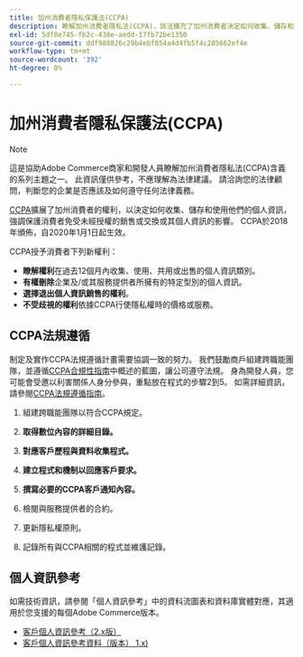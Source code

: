 ```yaml
---
title: 加州消費者隱私保護法(CCPA)
description: 瞭解加州消費者隱私法(CCPA)，該法擴充了加州消費者決定如何收集、儲存和使用其個人資訊的權利。
exl-id: 5df0e745-fb2c-438e-aedd-17fb72be1350
source-git-commit: ddf988826c29b4ebf054a4d4fb5f4c285662ef4e
workflow-type: tm+mt
source-wordcount: '392'
ht-degree: 0%

---
```


# 加州消費者隱私保護法(CCPA)

>[!NOTE]
>
>這是協助Adobe Commerce商家和開發人員瞭解加州消費者隱私法(CCPA)含義的系列主題之一。 此資訊僅供參考，不應理解為法律建議。 請洽詢您的法律顧問，判斷您的企業是否應該及如何遵守任何法律義務。

[CCPA](https://oag.ca.gov/privacy/ccpa)擴展了加州消費者的權利，以決定如何收集、儲存和使用他們的個人資訊，強調保護消費者免受未經授權的銷售或交換或其個人資訊的影響。 CCPA於2018年頒佈，自2020年1月1日起生效。

CCPA授予消費者下列新權利：

- **瞭解權利**&#x200B;在過去12個月內收集、使用、共用或出售的個人資訊類別。
- **有權刪除**&#x200B;企業及/或其服務提供者所擁有的特定型別的個人資訊。
- **選擇退出個人資訊銷售的權利**。
- **不受歧視的權利**&#x200B;依據CCPA行使隱私權時的價格或服務。

## CCPA法規遵循

制定及實作CCPA法規遵循計畫需要協調一致的努力。 我們鼓勵商戶組建跨職能團隊，並遵循[CCPA合規性指南](https://experienceleague.adobe.com/docs/commerce-admin/start/compliance/privacy/compliance-ccpa.html?lang=zh-Hant)中概述的藍圖，讓公司遵守法規。 身為開發人員，您可能會受邀以利害關係人身分參與，重點放在程式的步驟2到5。 如需詳細資訊，請參閱[CCPA法規遵循指南](https://experienceleague.adobe.com/docs/commerce-admin/start/compliance/privacy/compliance-ccpa.html?lang=zh-Hant)。

1. 組建跨職能團隊以符合CCPA規定。

1. **取得數位內容的詳細目錄。**

1. **對應客戶歷程與資料收集程式。**

1. **建立程式和機制以回應客戶要求。**

1. **撰寫必要的CCPA客戶通知內容。**

1. 檢閱與服務提供者的合約。

1. 更新隱私權原則。

1. 記錄所有與CCPA相關的程式並維護記錄。

## 個人資訊參考

如需技術資訊，請參閱「個人資訊參考」中的資料流圖表和資料庫實體對應，其適用於您支援的每個Adobe Commerce版本。

- [客戶個人資訊參考（2.x版）](data-m2.md)
- [客戶個人資訊參考資料（版本） 1.x)](data-m1.md)
